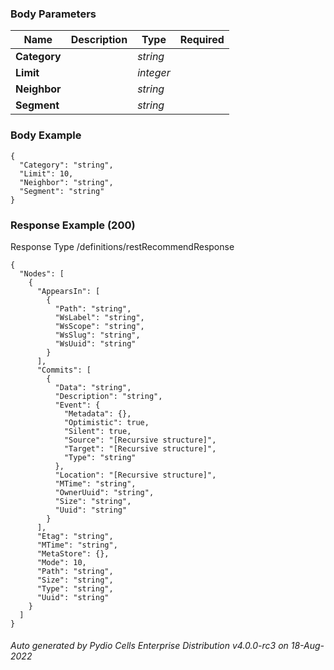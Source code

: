 






 
  


### Body Parameters

Name | Description | Type | Required
---|---|---|---
**Category** |  | _string_ |   
**Limit** |  | _integer_ |   
**Neighbor** |  | _string_ |   
**Segment** |  | _string_ |   


### Body Example
```
{
  "Category": "string",
  "Limit": 10,
  "Neighbor": "string",
  "Segment": "string"
}
```






### Response Example (200)
Response Type /definitions/restRecommendResponse

```
{
  "Nodes": [
    {
      "AppearsIn": [
        {
          "Path": "string",
          "WsLabel": "string",
          "WsScope": "string",
          "WsSlug": "string",
          "WsUuid": "string"
        }
      ],
      "Commits": [
        {
          "Data": "string",
          "Description": "string",
          "Event": {
            "Metadata": {},
            "Optimistic": true,
            "Silent": true,
            "Source": "[Recursive structure]",
            "Target": "[Recursive structure]",
            "Type": "string"
          },
          "Location": "[Recursive structure]",
          "MTime": "string",
          "OwnerUuid": "string",
          "Size": "string",
          "Uuid": "string"
        }
      ],
      "Etag": "string",
      "MTime": "string",
      "MetaStore": {},
      "Mode": 10,
      "Path": "string",
      "Size": "string",
      "Type": "string",
      "Uuid": "string"
    }
  ]
}
```




###### Auto generated by Pydio Cells Enterprise Distribution v4.0.0-rc3 on 18-Aug-2022
